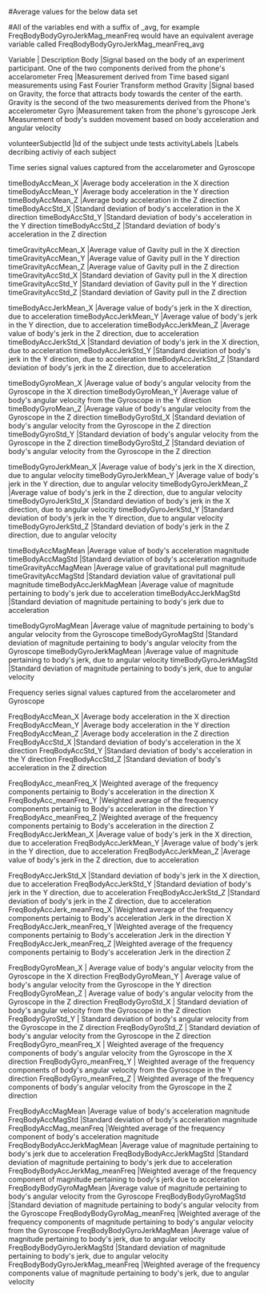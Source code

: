 #Average values for the below data set	

#All of the variables end with a suffix of _avg, for example FreqBodyBodyGyroJerkMag_meanFreq would have an equivalent average variable called FreqBodyBodyGyroJerkMag_meanFreq_avg	


Variable	| Description
Body	        |Signal based on the body of an experiment participant. One of the two components derived from the phone's accelarometer
Freq	        |Measurement derived from Time based siganl measurements using Fast Fourier Transform method
Gravity	        |Signal based on Gravity, the force that attracts body towards the center of the earth. Gravity is the second of the two measurements derived from the Phone's accelerometer
Gyro	        |Measurement taken from the phone's gyroscope
Jerk	        Measurement of body's sudden movement based on body acceleration and angular velocity
	
	
	
volunteerSubjectId	|Id of the subject unde tests
activityLabels	|Labels decribing activiy of each subject
	
Time series signal values captured from the accelarometer and Gyroscope	
	
timeBodyAccMean_X	|Average body acceleration in the X direction
timeBodyAccMean_Y	|Average body acceleration in the Y direction
timeBodyAccMean_Z	|Average body acceleration in the Z direction
timeBodyAccStd_X	|Standard deviation of body's acceleration in the X direction
timeBodyAccStd_Y	|Standard deviation of body's acceleration in the Y direction
timeBodyAccStd_Z	|Standard deviation of body's acceleration in the Z direction
	
timeGravityAccMean_X	|Average value of Gavity pull in the X direction
timeGravityAccMean_Y	|Average value of Gavity pull in the Y direction
timeGravityAccMean_Z	|Average value of Gavity pull in the Z direction
timeGravityAccStd_X	|Standard deviation of Gavity pull in the X direction
timeGravityAccStd_Y	|Standard deviation of Gavity pull in the Y direction
timeGravityAccStd_Z	|Standard deviation of Gavity pull in the Z direction
	
timeBodyAccJerkMean_X	|Average value of body's jerk in the X direction, due to acceleration
timeBodyAccJerkMean_Y	|Average value of body's jerk in the Y direction, due to acceleration
timeBodyAccJerkMean_Z	|Average value of body's jerk in the Z direction, due to acceleration
timeBodyAccJerkStd_X	|Standard deviation of body's jerk in the X direction, due to acceleration
timeBodyAccJerkStd_Y	|Standard deviation of body's jerk in the Y direction, due to acceleration
timeBodyAccJerkStd_Z	|Standard deviation of body's jerk in the Z direction, due to acceleration
	
timeBodyGyroMean_X	|Average value of body's angular velocity from the Gyroscope in the X direction
timeBodyGyroMean_Y	|Average value of body's angular velocity from the Gyroscope in the Y direction
timeBodyGyroMean_Z	|Average value of body's angular velocity from the Gyroscope in the Z direction
timeBodyGyroStd_X	|Standard deviation of body's angular velocity from the Gyroscope in the Z direction
timeBodyGyroStd_Y	|Standard deviation of body's angular velocity from the Gyroscope in the Z direction
timeBodyGyroStd_Z	|Standard deviation of body's angular velocity from the Gyroscope in the Z direction
	
timeBodyGyroJerkMean_X	|Average value of body's jerk in the X direction, due to angular velocity
timeBodyGyroJerkMean_Y	|Average value of body's jerk in the Y direction, due to angular velocity
timeBodyGyroJerkMean_Z	|Average value of body's jerk in the Z direction, due to angular velocity
timeBodyGyroJerkStd_X	|Standard deviation of body's jerk in the X direction, due to angular velocity
timeBodyGyroJerkStd_Y	|Standard deviation of body's jerk in the Y direction, due to angular velocity
timeBodyGyroJerkStd_Z	|Standard deviation of body's jerk in the Z direction, due to angular velocity
	
timeBodyAccMagMean	|Average value of body's acceleration magnitude
timeBodyAccMagStd	|Standard deviation of body's acceleration magnitude
timeGravityAccMagMean	|Average value of gravitational pull magnitude
timeGravityAccMagStd	|Standard deviation value of gravitational pull magnitude
timeBodyAccJerkMagMean	|Average value of magnitude pertaining to body's jerk due to acceleration
timeBodyAccJerkMagStd	|Standard deviation of  magnitude pertaining to body's jerk due to acceleration
	
timeBodyGyroMagMean	|Average value of magnitude pertaining to body's angular velocity from the Gyroscope
timeBodyGyroMagStd	|Standard deviation of magnitude pertaining to body's angular velocity from the Gyroscope
timeBodyGyroJerkMagMean	|Average value of magnitude pertaining to body's jerk, due to angular velocity
timeBodyGyroJerkMagStd	|Standard deviation of magnitude pertaining to body's jerk, due to angular velocity
	
Frequency series signal values captured from the accelarometer and Gyroscope	
	
FreqBodyAccMean_X	|Average body acceleration in the X direction
FreqBodyAccMean_Y	|Average body acceleration in the Y direction
FreqBodyAccMean_Z	|Average body acceleration in the Z direction
FreqBodyAccStd_X	|Standard deviation of body's acceleration in the X direction
FreqBodyAccStd_Y	|Standard deviation of body's acceleration in the Y direction
FreqBodyAccStd_Z	|Standard deviation of body's acceleration in the Z direction
	
FreqBodyAcc_meanFreq_X	|Weighted average of the frequency components pertainig to Body's acceleration in the direction X
FreqBodyAcc_meanFreq_Y	|Weighted average of the frequency components pertainig to Body's acceleration in the direction Y
FreqBodyAcc_meanFreq_Z	|Weighted average of the frequency components pertainig to Body's acceleration in the direction Z
FreqBodyAccJerkMean_X	|Average value of body's jerk in the X direction, due to acceleration
FreqBodyAccJerkMean_Y	|Average value of body's jerk in the Y direction, due to acceleration
FreqBodyAccJerkMean_Z	|Average value of body's jerk in the Z direction, due to acceleration
	
FreqBodyAccJerkStd_X	|Standard deviation of body's jerk in the X direction, due to acceleration
FreqBodyAccJerkStd_Y	|Standard deviation of body's jerk in the Y direction, due to acceleration
FreqBodyAccJerkStd_Z	|Standard deviation of body's jerk in the Z direction, due to acceleration
FreqBodyAccJerk_meanFreq_X	|Weighted average of the frequency components pertainig to Body's acceleration Jerk in the direction X
FreqBodyAccJerk_meanFreq_Y	|Weighted average of the frequency components pertainig to Body's acceleration Jerk in the direction Y
FreqBodyAccJerk_meanFreq_Z	|Weighted average of the frequency components pertainig to Body's acceleration Jerk in the direction Z
	
FreqBodyGyroMean_X	| Average value of body's angular velocity from the Gyroscope in the X direction
FreqBodyGyroMean_Y	| Average value of body's angular velocity from the Gyroscope in the Y direction
FreqBodyGyroMean_Z	| Average value of body's angular velocity from the Gyroscope in the Z direction
FreqBodyGyroStd_X	| Standard deviation of body's angular velocity from the Gyroscope in the Z direction
FreqBodyGyroStd_Y	| Standard deviation of body's angular velocity from the Gyroscope in the Z direction
FreqBodyGyroStd_Z	| Standard deviation of body's angular velocity from the Gyroscope in the Z direction
FreqBodyGyro_meanFreq_X	| Weighted average of the frequency components of body's angular velocity from the Gyroscope in the X direction
FreqBodyGyro_meanFreq_Y	| Weighted average of the frequency components of body's angular velocity from the Gyroscope in the Y direction
FreqBodyGyro_meanFreq_Z	| Weighted average of the frequency components of body's angular velocity from the Gyroscope in the Z direction
	
FreqBodyAccMagMean	        |Average value of body's acceleration magnitude
FreqBodyAccMagStd	        |Standard deviation of body's acceleration magnitude
FreqBodyAccMag_meanFreq	        |Weighted average of the frequency component of body's acceleration magnitude
FreqBodyBodyAccJerkMagMean	|Average value of magnitude pertaining to body's jerk due to acceleration
FreqBodyBodyAccJerkMagStd	|Standard deviation of  magnitude pertaining to body's jerk due to acceleration
FreqBodyBodyAccJerkMag_meanFreq	|Weighted average of the frequency component of magnitude pertaining to body's jerk due to acceleration
FreqBodyBodyGyroMagMean	|Average value of magnitude pertaining to body's angular velocity from the Gyroscope
FreqBodyBodyGyroMagStd	|Standard deviation of magnitude pertaining to body's angular velocity from the Gyroscope
FreqBodyBodyGyroMag_meanFreq	|Weighted average of the frequency components of magnitude pertaining to body's angular velocity from the Gyroscope
FreqBodyBodyGyroJerkMagMean	        |Average value of magnitude pertaining to body's jerk, due to angular velocity
FreqBodyBodyGyroJerkMagStd	        |Standard deviation of magnitude pertaining to body's jerk, due to angular velocity
FreqBodyBodyGyroJerkMag_meanFreq	|Weighted average of the frequency components value of magnitude pertaining to body's jerk, due to angular velocity
	
	
